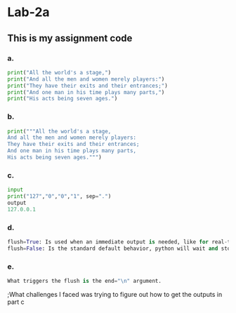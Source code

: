 # Lab-2a
## This is my assignment code
### a.

```python
print("All the world's a stage,")
print("And all the men and women merely players:")
print("They have their exits and their entrances;")
print("And one man in his time plays many parts,")
print("His acts being seven ages.")
```
### b.
```python
print("""All the world's a stage,
And all the men and women merely players:
They have their exits and their entrances;
And one man in his time plays many parts,
His acts being seven ages.""")
```
### c.
```python
input
print("127","0","0","1", sep=".")
output
127.0.0.1
```
### d.
```python
flush=True: Is used when an immediate output is needed, like for real-time logging.
flush=False: Is the standard default behavior, python will wait and store the final output before writing it out so it becomes more efficient.
```
### e.
```python
What triggers the flush is the end="\n" argument.
```

;What challenges I faced was trying to figure out how to get the outputs in part c
